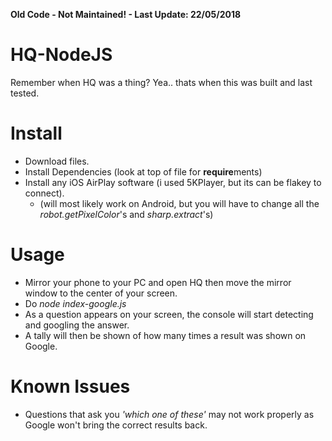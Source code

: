 **Old Code - Not Maintained! - Last Update: 22/05/2018**

# HQ-NodeJS
Remember when HQ was a thing? Yea.. thats when this was built and last tested.

# Install
* Download files.
* Install Dependencies (look at top of file for **require**ments)
* Install any iOS AirPlay software (i used 5KPlayer, but its can be flakey to connect).
  * (will most likely work on Android, but you will have to change all the *robot.getPixelColor*'s and *sharp.extract*'s)

# Usage
* Mirror your phone to your PC and open HQ then move the mirror window to the center of your screen.
* Do *node index-google.js*
* As a question appears on your screen, the console will start detecting and googling the answer.
* A tally will then be shown of how many times a result was shown on Google.

# Known Issues
 * Questions that ask you *'which one of these'* may not work properly as Google won't bring the correct results back.
